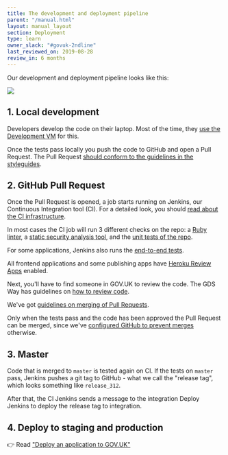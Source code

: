 ```yaml
---
title: The development and deployment pipeline
parent: "/manual.html"
layout: manual_layout
section: Deployment
type: learn
owner_slack: "#govuk-2ndline"
last_reviewed_on: 2019-08-28
review_in: 6 months
---
```


Our development and deployment pipeline looks like this:

<img src="https://docs.google.com/drawings/d/e/2PACX-1vScz6LD_vuXiLH8Nug-29qil0U1m-0p9axgTDAR9_pXRsyTes1sDix45vVQtgjJ4q_msUKDU6fxXuha/pub?w=1289&amp;h=178">

## 1. Local development

Developers develop the code on their laptop. Most of the time, they [use the Development VM](/manual/get-started.html) for this.

Once the tests pass locally you push the code to GitHub and open a Pull Request. The Pull Request [should conform to the guidelines in the styleguides](https://github.com/alphagov/styleguides/blob/master/pull-requests.md).

## 2. GitHub Pull Request

Once the Pull Request is opened, a job starts running on Jenkins, our Continuous Integration tool (CI). For a detailed look, you should [read about the CI infrastructure](/manual/jenkins-ci.html).

In most cases the CI job will run 3 different checks on the repo: a [Ruby linter](/manual/lint-ruby-code.html), a [static security analysis tool](/manual/brakeman.html), and the [unit tests of the repo](/manual/testing.html).

For some applications, Jenkins also runs the [end-to-end tests](/manual/publishing-e2e-tests.html).

All frontend applications and some publishing apps have [Heroku Review Apps](/manual/review-apps.html) enabled.

Next, you'll have to find someone in GOV.UK to review the code. The GDS Way has guidelines on [how to review code](https://gds-way.cloudapps.digital/manuals/code-review-guidelines.html).

We've got [guidelines on merging of Pull Requests](/manual/merge-pr.html).

Only when the tests pass and the code has been approved the Pull Request can be merged, since we've [configured GitHub to prevent merges](/manual/configure-github-repo.html) otherwise.

## 3. Master

Code that is merged to `master` is tested again on CI. If the tests on `master` pass, Jenkins pushes a git tag to GitHub - what we call the "release tag", which looks something like `release_312`.

After that, the CI Jenkins sends a message to the integration Deploy Jenkins to deploy the release tag to integration.

## 4. Deploy to staging and production

👉 Read ["Deploy an application to GOV.UK"](/manual/deploying.html)
